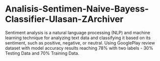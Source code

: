 # Analisis-Sentimen-Naive-Bayess-Classifier-Ulasan-ZArchiver
Sentiment analysis is a natural language processing (NLP) and machine learning technique for analyzing text data and classifying it based on its sentiment, such as positive, negative, or neutral. Using GooglePlay review dataset with model accuracy results reaching 78% with two labels - 30% Testing Data and 70% Training Data.
